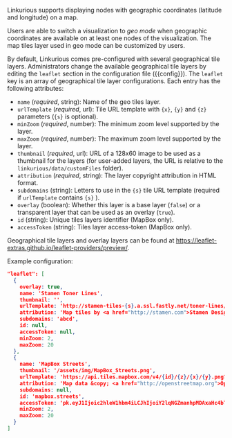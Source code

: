 <!-- todo: geo-tiles.md -->

Linkurious supports displaying nodes with geographic coordinates (latitude and longitude) on a map.

Users are able to switch a visualization to *geo mode* when geographic coordinates 
are available on at least one nodes of the visualization.
The map tiles layer used in geo mode can be customized by users.

By default, Linkurious comes pre-configured with several geographical tile layers.
Administrators change the available geographical tile layers by editing the `leaflet` section in the configuration file ({{config}}).
The `leaflet` key is an array of geographical tile layer configurations.
Each entry has the following attributes:

- `name` (*required*, string): Name of the geo tiles layer.
- `urlTemplate` (*required*, url): Tile URL template with `{x}`, `{y}` and `{z}` parameters (`{s}` is optional).
- `minZoom` (*required*, number): The minimum zoom level supported by the layer.
- `maxZoom` (*required*, number): The maximum zoom level supported by the layer.
- `thumbnail` (*required*, url): URL of a 128x60 image to be used as a thumbnail for the layers (for user-added layers, the URL is relative to the `linkurious/data/customFiles` folder).
- `attribution` (*required*, string): The layer copyright attribution in HTML format.
- `subdomains` (string): Letters to use in the `{s}` tile URL template (required if `urlTemplate` contains `{s}` ).
- `overlay` (boolean): Whether this layer is a base layer (`false`) or a transparent layer that can be used as an overlay (`true`).
- `id` (string): Unique tiles layers identifier (MapBox only).
- `accessToken` (string): Tiles layer access-token (MapBox only).

Geographical tile layers and overlay layers can be found at https://leaflet-extras.github.io/leaflet-providers/preview/.

Example configuration:
```json
"leaflet": [
  {
    overlay: true,
    name: 'Stamen Toner Lines',
    thumbnail: '',
    urlTemplate: 'http://stamen-tiles-{s}.a.ssl.fastly.net/toner-lines/{z}/{x}/{y}.png',
    attribution: 'Map tiles by <a href="http://stamen.com">Stamen Design</a>, <a href="http://creativecommons.org/licenses/by/3.0">CC BY 3.0</a> &mdash; Map data &copy; <a href="http://www.openstreetmap.org/copyright">OpenStreetMap</a>',
    subdomains: 'abcd',
    id: null,
    accessToken: null,
    minZoom: 2,
    maxZoom: 20
  },
  {
    name: 'MapBox Streets',
    thumbnail: '/assets/img/MapBox_Streets.png',
    urlTemplate: 'https://api.tiles.mapbox.com/v4/{id}/{z}/{x}/{y}.png?access_token={accessToken}',
    attribution: 'Map data &copy; <a href="http://openstreetmap.org">OpenStreetMap</a>, <a href="http://creativecommons.org/licenses/by-sa/2.0/">CC-BY-SA</a>, Imagery &copy <a href="http://mapbox.com">Mapbox</a>',
    subdomains: null,
    id: 'mapbox.streets',
    accessToken: 'pk.eyJ1Ijoic2hleW1hbm4iLCJhIjoiY2lqNGZmanhpMDAxaHc4bTNhZGFrcHZleiJ9.VliJNQs7QBK5e5ZmYl9RTw',
    minZoom: 2,
    maxZoom: 20
  }
]
```
